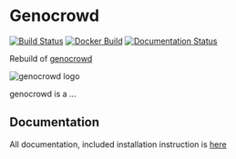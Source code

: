 # Genocrowd

[![Build Status](https://travis-ci.org/genocrowd/genocrowd.svg?branch=master)](https://travis-ci.org/genocrowd/genocrowd)
[![Docker Build](https://img.shields.io/docker/pulls/genocrowd/genocrowd.svg)](https://hub.docker.com/r/genocrowd/genocrowd/)
[![Documentation Status](https://readthedocs.org/projects/genocrowd/badge/?version=latest)](https://genocrowd.readthedocs.io/en/latest/?badge=latest)

Rebuild of [genocrowd](https://github.com/genocrowd/genocrowd)

![genocrowd logo](genocrowd.png)

genocrowd is a ...


## Documentation

All documentation, included installation instruction is [here](https://genocrowd.readthedocs.io/en/latest/)
